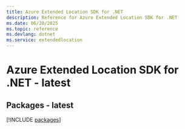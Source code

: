 ```yaml
---
title: Azure Extended Location SDK for .NET
description: Reference for Azure Extended Location SDK for .NET
ms.date: 06/20/2025
ms.topic: reference
ms.devlang: dotnet
ms.service: extendedlocation
---
```

# Azure Extended Location SDK for .NET - latest
## Packages - latest
[!INCLUDE [packages](extended-location-index.md)]